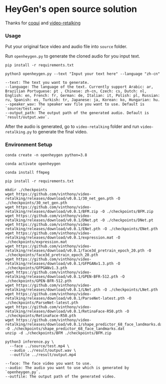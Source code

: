 # HeyGen's open source solution

Thanks for [coqui](https://github.com/coqui-ai/TTS) and [video-retalking](https://github.com/OpenTalker/video-retalking)

### Usage

Put your original face video and audio file into `source` folder.

Run `openheygen.py` to generate the cloned audio for you input text.

```shell
pip install -r requirements.txt

python3 openheygen.py --text "Input your text here" --language "zh-cn"

--text: The text you want to generate.
--language: The language of the text. Currently support Arabic: ar, Brazilian Portuguese: pt , Chinese: zh-cn, Czech: cs, Dutch: nl, English: en, French: fr, German: de, Italian: it, Polish: pl, Russian: ru, Spanish: es, Turkish: tr, Japanese: ja, Korean: ko, Hungarian: hu.
--speaker_wav: The speaker wav file you want to use. Default is `source/test.wav`.
--output_path: The output path of the generated audio. Default is `result/output.wav`.
```

After the audio is generated, go to `video-retalking` folder and run `video-retalking.py` to generate the final video.


### Environment Setup

```shell
conda create -n openheygen python=3.8

conda activate openheygen

conda install ffmpeg

pip install -r requirements.txt

mkdir ./checkpoints  
wget https://github.com/vinthony/video-retalking/releases/download/v0.0.1/30_net_gen.pth -O ./checkpoints/30_net_gen.pth
wget https://github.com/vinthony/video-retalking/releases/download/v0.0.1/BFM.zip -O ./checkpoints/BFM.zip
wget https://github.com/vinthony/video-retalking/releases/download/v0.0.1/DNet.pt -O ./checkpoints/DNet.pt
wget https://github.com/vinthony/video-retalking/releases/download/v0.0.1/ENet.pth -O ./checkpoints/ENet.pth
wget https://github.com/vinthony/video-retalking/releases/download/v0.0.1/expression.mat -O ./checkpoints/expression.mat
wget https://github.com/vinthony/video-retalking/releases/download/v0.0.1/face3d_pretrain_epoch_20.pth -O ./checkpoints/face3d_pretrain_epoch_20.pth
wget https://github.com/vinthony/video-retalking/releases/download/v0.0.1/GFPGANv1.3.pth -O ./checkpoints/GFPGANv1.3.pth
wget https://github.com/vinthony/video-retalking/releases/download/v0.0.1/GPEN-BFR-512.pth -O ./checkpoints/GPEN-BFR-512.pth
wget https://github.com/vinthony/video-retalking/releases/download/v0.0.1/LNet.pth -O ./checkpoints/LNet.pth
wget https://github.com/vinthony/video-retalking/releases/download/v0.0.1/ParseNet-latest.pth -O ./checkpoints/ParseNet-latest.pth
wget https://github.com/vinthony/video-retalking/releases/download/v0.0.1/RetinaFace-R50.pth -O ./checkpoints/RetinaFace-R50.pth
wget https://github.com/vinthony/video-retalking/releases/download/v0.0.1/shape_predictor_68_face_landmarks.dat -O ./checkpoints/shape_predictor_68_face_landmarks.dat
unzip -d ./checkpoints/BFM ./checkpoints/BFM.zip
```

```shell
python3 inference.py \
  --face ../source/test.mp4 \
  --audio ../result/output.wav \
  --outfile ../result/output.mp4
  
--face: The face video you want to use.
--audio: The audio you want to use which is generated by `openheygen.py`.
--outfile: The output path of the generated video.
```

